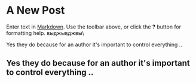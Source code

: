# A New Post

Enter text in [Markdown](http://daringfireball.net/projects/markdown/). Use the toolbar above, or click the **?** button for formatting help.
выджывджвы\

Yes they do because for an author it's important to control everything ..

## Yes they do because for an author it's important to control everything ..